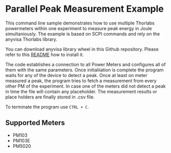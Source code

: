 # Parallel Peak Measurement Example

This command line sample demonstrates how to use multiple Thorlabs powermeters within one experiment to measure peak 
energy in Joule simultaniously. The example is based on SCPI commands and rely on the anyvisa Thorlabs library. 

You can download anyvisa library wheel in this Github repository. Please refer to this [README](TODO) how to install it. 

The code establishes a connection to all Power Meters and configures all of them with the same parameters. Once initialiiation is complete
the program waits for any of the device to detect a peak. Once at least on meter measured a peak, the program tries to fetch a measurement
from every other PM of the experiment. In case one of the meters did not detect a peak in time the file will contain any placeholder. 
The measurement results or place holders are finally stored in .csv file.

To terminate the program use `CTRL + C`. 

## Supported Meters
- PM103
- PM103E
- PM5020